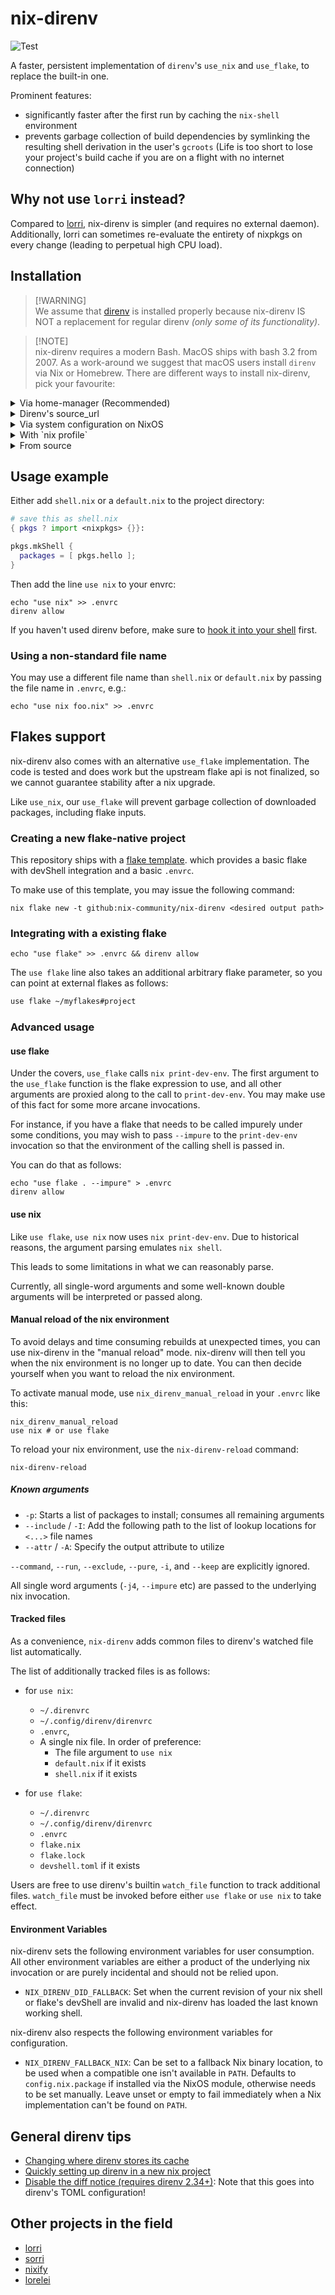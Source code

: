 # nix-direnv

![Test](https://github.com/nix-community/nix-direnv/workflows/Test/badge.svg)

A faster, persistent implementation of `direnv`'s `use_nix` and `use_flake`, to
replace the built-in one.

Prominent features:

- significantly faster after the first run by caching the `nix-shell`
  environment
- prevents garbage collection of build dependencies by symlinking the resulting
  shell derivation in the user's `gcroots` (Life is too short to lose your
  project's build cache if you are on a flight with no internet connection)

## Why not use `lorri` instead?

Compared to [lorri](https://github.com/nix-community/lorri), nix-direnv is
simpler (and requires no external daemon). Additionally, lorri can sometimes
re-evaluate the entirety of nixpkgs on every change (leading to perpetual high
CPU load).

## Installation

> [!WARNING]\
> We assume that [direnv](https://direnv.net/) is installed properly because
> nix-direnv IS NOT a replacement for regular direnv _(only some of its
> functionality)_.

> [!NOTE]\
> nix-direnv requires a modern Bash. MacOS ships with bash 3.2 from 2007. As a
> work-around we suggest that macOS users install `direnv` via Nix or Homebrew.
> There are different ways to install nix-direnv, pick your favourite:

<details>
  <summary> Via home-manager (Recommended)</summary>

### Via home-manager

Note that while the home-manager integration is recommended, some use cases
require the use of features only present in some versions of nix-direnv. It is
much harder to control the version of nix-direnv installed with this method. If
you require such specific control, please use another method of installing
nix-direnv.

In `$HOME/.config/home-manager/home.nix` add

```Nix
{
  # ...other config, other config...

  programs = {
    direnv = {
      enable = true;
      enableBashIntegration = true; # see note on other shells below
      nix-direnv.enable = true;
    };

    bash.enable = true; # see note on other shells below
  };
}
```

Check the current
[Home Manager Options](https://mipmip.github.io/home-manager-option-search/?query=direnv)
for integration with shells other than Bash. Be sure to also allow
`home-manager` to manage your shell with `programs.<your_shell>.enable = true`.

</details>
<details>
  <summary>Direnv's source_url</summary>

### Direnv source_url

Put the following lines in your `.envrc`:

```bash
if ! has nix_direnv_version || ! nix_direnv_version 3.0.7; then
  source_url "https://raw.githubusercontent.com/nix-community/nix-direnv/3.0.7/direnvrc" "sha256-bn8WANE5a91RusFmRI7kS751ApelG02nMcwRekC/qzc="
fi
```

</details>

<details>
  <summary>Via system configuration on NixOS</summary>

### Via system configuration on NixOS

For NixOS 23.05+ all that's required is

```Nix
{
  programs.direnv.enable = true;
}
```

other available options are:

```Nix
{ pkgs, ... }: {
  #set to default values
  programs.direnv = {
    package = pkgs.direnv;
    silent = false;
    loadInNixShell = true;
    direnvrcExtra = "";
    nix-direnv = {
      enable = true;
      package = pkgs.nix-direnv;
    };
  }
```

</details>

<details>
  <summary>With `nix profile`</summary>

### With `nix profile`

As **non-root** user do the following:

```shell
nix profile install nixpkgs#nix-direnv
```

Then add nix-direnv to `$HOME/.config/direnv/direnvrc`:

```bash
source $HOME/.nix-profile/share/nix-direnv/direnvrc
```

</details>

<details>
  <summary>From source</summary>

### From source

Clone the repository to some directory and then source the direnvrc from this
repository in your own `~/.config/direnv/direnvrc`:

```bash
# put this in ~/.config/direnv/direnvrc
source $HOME/nix-direnv/direnvrc
```

</details>

## Usage example

Either add `shell.nix` or a `default.nix` to the project directory:

```nix
# save this as shell.nix
{ pkgs ? import <nixpkgs> {}}:

pkgs.mkShell {
  packages = [ pkgs.hello ];
}
```

Then add the line `use nix` to your envrc:

```shell
echo "use nix" >> .envrc
direnv allow
```

If you haven't used direnv before, make sure to
[hook it into your shell](https://direnv.net/docs/hook.html) first.

### Using a non-standard file name

You may use a different file name than `shell.nix` or `default.nix` by passing
the file name in `.envrc`, e.g.:

```shell
echo "use nix foo.nix" >> .envrc
```

## Flakes support

nix-direnv also comes with an alternative `use_flake` implementation. The code
is tested and does work but the upstream flake api is not finalized, so we
cannot guarantee stability after a nix upgrade.

Like `use_nix`, our `use_flake` will prevent garbage collection of downloaded
packages, including flake inputs.

### Creating a new flake-native project

This repository ships with a
[flake template](https://github.com/nix-community/nix-direnv/tree/master/templates/flake).
which provides a basic flake with devShell integration and a basic `.envrc`.

To make use of this template, you may issue the following command:

```shell
nix flake new -t github:nix-community/nix-direnv <desired output path>
```

### Integrating with a existing flake

```shell
echo "use flake" >> .envrc && direnv allow
```

The `use flake` line also takes an additional arbitrary flake parameter, so you
can point at external flakes as follows:

```bash
use flake ~/myflakes#project
```

### Advanced usage

#### use flake

Under the covers, `use_flake` calls `nix print-dev-env`. The first argument to
the `use_flake` function is the flake expression to use, and all other arguments
are proxied along to the call to `print-dev-env`. You may make use of this fact
for some more arcane invocations.

For instance, if you have a flake that needs to be called impurely under some
conditions, you may wish to pass `--impure` to the `print-dev-env` invocation so
that the environment of the calling shell is passed in.

You can do that as follows:

```shell
echo "use flake . --impure" > .envrc
direnv allow
```

#### use nix

Like `use flake`, `use nix` now uses `nix print-dev-env`. Due to historical
reasons, the argument parsing emulates `nix shell`.

This leads to some limitations in what we can reasonably parse.

Currently, all single-word arguments and some well-known double arguments will
be interpreted or passed along.

#### Manual reload of the nix environment

To avoid delays and time consuming rebuilds at unexpected times, you can use
nix-direnv in the "manual reload" mode. nix-direnv will then tell you when the
nix environment is no longer up to date. You can then decide yourself when you
want to reload the nix environment.

To activate manual mode, use `nix_direnv_manual_reload` in your `.envrc` like
this:

```shell
nix_direnv_manual_reload
use nix # or use flake
```

To reload your nix environment, use the `nix-direnv-reload` command:

```shell
nix-direnv-reload
```

##### Known arguments

- `-p`: Starts a list of packages to install; consumes all remaining arguments
- `--include` / `-I`: Add the following path to the list of lookup locations for
  `<...>` file names
- `--attr` / `-A`: Specify the output attribute to utilize

`--command`, `--run`, `--exclude`, `--pure`, `-i`, and `--keep` are explicitly
ignored.

All single word arguments (`-j4`, `--impure` etc) are passed to the underlying
nix invocation.

#### Tracked files

As a convenience, `nix-direnv` adds common files to direnv's watched file list
automatically.

The list of additionally tracked files is as follows:

- for `use nix`:
  - `~/.direnvrc`
  - `~/.config/direnv/direnvrc`
  - `.envrc`,
  - A single nix file. In order of preference:
    - The file argument to `use nix`
    - `default.nix` if it exists
    - `shell.nix` if it exists

- for `use flake`:
  - `~/.direnvrc`
  - `~/.config/direnv/direnvrc`
  - `.envrc`
  - `flake.nix`
  - `flake.lock`
  - `devshell.toml` if it exists

Users are free to use direnv's builtin `watch_file` function to track additional
files. `watch_file` must be invoked before either `use flake` or `use nix` to
take effect.

#### Environment Variables

nix-direnv sets the following environment variables for user consumption. All
other environment variables are either a product of the underlying nix
invocation or are purely incidental and should not be relied upon.

- `NIX_DIRENV_DID_FALLBACK`: Set when the current revision of your nix shell or
  flake's devShell are invalid and nix-direnv has loaded the last known working
  shell.

nix-direnv also respects the following environment variables for configuration.

- `NIX_DIRENV_FALLBACK_NIX`: Can be set to a fallback Nix binary location, to be
  used when a compatible one isn't available in `PATH`. Defaults to
  `config.nix.package` if installed via the NixOS module, otherwise needs to be
  set manually. Leave unset or empty to fail immediately when a Nix
  implementation can't be found on `PATH`.

## General direnv tips

- [Changing where direnv stores its cache][cache_location]
- [Quickly setting up direnv in a new nix project][new_project]
- [Disable the diff notice (requires direnv 2.34+)][hide_diff_notice]: Note that
  this goes into direnv's TOML configuration!

[cache_location]: https://github.com/direnv/direnv/wiki/Customizing-cache-location
[new_project]: https://github.com/nix-community/nix-direnv/wiki/Shell-integration
[hide_diff_notice]: https://direnv.net/man/direnv.toml.1.html#codehideenvdiffcode

## Other projects in the field

- [lorri](https://github.com/nix-community/lorri)
- [sorri](https://github.com/nmattia/sorri)
- [nixify](https://github.com/kalbasit/nur-packages/blob/master/pkgs/nixify/envrc)
- [lorelei](https://github.com/shajra/direnv-nix-lorelei)
